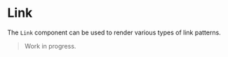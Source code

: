 # Link

The `Link` component can be used to render various types of link patterns.

> Work in progress.
